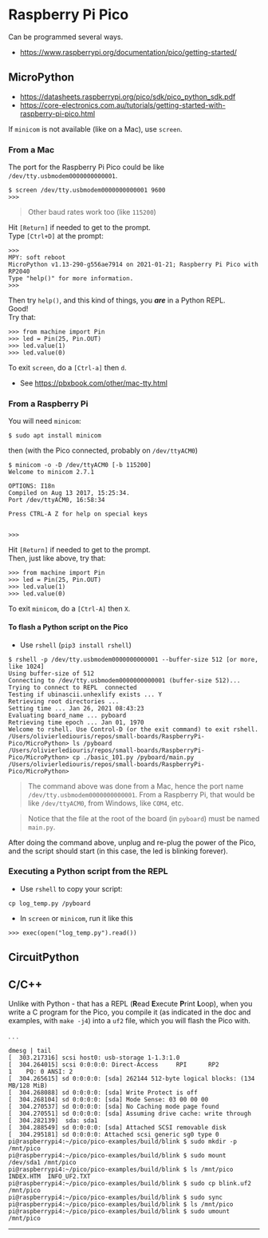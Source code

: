 # Raspberry Pi Pico
Can be programmed several ways.


- <https://www.raspberrypi.org/documentation/pico/getting-started/>

## MicroPython
- <https://datasheets.raspberrypi.org/pico/sdk/pico_python_sdk.pdf>
- <https://core-electronics.com.au/tutorials/getting-started-with-raspberry-pi-pico.html>

If `minicom` is not available (like on a Mac), use `screen`.  

### From a Mac
The port for the Raspberry Pi Pico could be like `/dev/tty.usbmodem0000000000001`.  

```
$ screen /dev/tty.usbmodem0000000000001 9600
>>>
```
> Other baud rates work too (like `115200`)

Hit `[Return]` if needed to get to the prompt.  
Type `[Ctrl+D]` at the prompt:
```
>>> 
MPY: soft reboot
MicroPython v1.13-290-g556ae7914 on 2021-01-21; Raspberry Pi Pico with RP2040
Type "help()" for more information.
>>> 
```
Then try `help()`, and this kind of things, you _**are**_ in a Python REPL.  
Good!  
Try that:
```
>>> from machine import Pin
>>> led = Pin(25, Pin.OUT)
>>> led.value(1)
>>> led.value(0)
```
To exit `screen`, do a `[Ctrl-a]` then `d`.

- See <https://pbxbook.com/other/mac-tty.html>

### From a Raspberry Pi
You will need `minicom`:
```
$ sudo apt install minicom
```
then (with the Pico connected, probably on `/dev/ttyACM0`)
```
$ minicom -o -D /dev/ttyACM0 [-b 115200]
Welcome to minicom 2.7.1

OPTIONS: I18n 
Compiled on Aug 13 2017, 15:25:34.
Port /dev/ttyACM0, 16:58:34

Press CTRL-A Z for help on special keys


>>> 
```
Hit `[Return]` if needed to get to the prompt.  
Then, just like above, try that:
```
>>> from machine import Pin
>>> led = Pin(25, Pin.OUT)
>>> led.value(1)
>>> led.value(0)
```
To exit `minicom`, do a `[Ctrl-A]` then `X`.

#### To flash a Python script on the Pico
- Use `rshell` (`pip3 install rshell`)
```
$ rshell -p /dev/tty.usbmodem0000000000001 --buffer-size 512 [or more, like 1024]
Using buffer-size of 512
Connecting to /dev/tty.usbmodem0000000000001 (buffer-size 512)...
Trying to connect to REPL  connected
Testing if ubinascii.unhexlify exists ... Y
Retrieving root directories ... 
Setting time ... Jan 26, 2021 08:43:23
Evaluating board_name ... pyboard
Retrieving time epoch ... Jan 01, 1970
Welcome to rshell. Use Control-D (or the exit command) to exit rshell.
/Users/olivierlediouris/repos/small-boards/RaspberryPi-Pico/MicroPython> ls /pyboard
/Users/olivierlediouris/repos/small-boards/RaspberryPi-Pico/MicroPython> cp ./basic_101.py /pyboard/main.py
/Users/olivierlediouris/repos/small-boards/RaspberryPi-Pico/MicroPython>
```
> The command above was done from a Mac, hence the port name `/dev/tty.usbmodem0000000000001`.
> From a Raspberry Pi, that would be like `/dev/ttyACM0`, from Windows, like `COM4`, etc.

> Notice that the file at the root of the board (in `pyboard`) must be named `main.py`.

After doing the command above, unplug and re-plug the power of the Pico, and
the script should start (in this case, the led is blinking forever).

### Executing a Python script from the REPL
- Use `rshell` to copy your script:
```
cp log_temp.py /pyboard
``` 
- In `screen` or `minicom`, run it like this
```
>>> exec(open("log_temp.py").read())
``` 

## CircuitPython


## C/C++
Unlike with Python - that has a REPL (**R**ead **E**xecute **P**rint **L**oop), when you write a C program for the Pico, 
you compile it (as indicated in the doc and examples, with `make -j4`)
into a `uf2` file, which you will flash the Pico with.

. . .
```
dmesg | tail
[  303.217316] scsi host0: usb-storage 1-1.3:1.0
[  304.264015] scsi 0:0:0:0: Direct-Access     RPI      RP2              1    PQ: 0 ANSI: 2
[  304.265615] sd 0:0:0:0: [sda] 262144 512-byte logical blocks: (134 MB/128 MiB)
[  304.268088] sd 0:0:0:0: [sda] Write Protect is off
[  304.268104] sd 0:0:0:0: [sda] Mode Sense: 03 00 00 00
[  304.270537] sd 0:0:0:0: [sda] No Caching mode page found
[  304.270551] sd 0:0:0:0: [sda] Assuming drive cache: write through
[  304.282139]  sda: sda1
[  304.288549] sd 0:0:0:0: [sda] Attached SCSI removable disk
[  304.295181] sd 0:0:0:0: Attached scsi generic sg0 type 0
pi@raspberrypi4:~/pico/pico-examples/build/blink $ sudo mkdir -p /mnt/pico
pi@raspberrypi4:~/pico/pico-examples/build/blink $ sudo mount /dev/sda1 /mnt/pico
pi@raspberrypi4:~/pico/pico-examples/build/blink $ ls /mnt/pico
INDEX.HTM  INFO_UF2.TXT
pi@raspberrypi4:~/pico/pico-examples/build/blink $ sudo cp blink.uf2 /mnt/pico
pi@raspberrypi4:~/pico/pico-examples/build/blink $ sudo sync
pi@raspberrypi4:~/pico/pico-examples/build/blink $ ls /mnt/pico
pi@raspberrypi4:~/pico/pico-examples/build/blink $ sudo umount /mnt/pico
```

---

